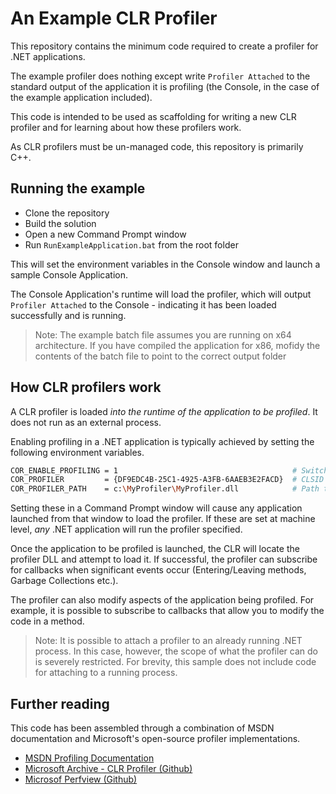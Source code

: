 # An Example CLR Profiler

This repository contains the minimum code required to create a profiler for .NET applications.

The example profiler does nothing except write `Profiler Attached` to the standard output of the application it is profiling (the Console, in the case of the example application included).

This code is intended to be used as scaffolding for writing a new CLR profiler and for learning about how these profilers work.

As CLR profilers must be un-managed code, this repository is primarily C++.

## Running the example

- Clone the repository
- Build the solution
- Open a new Command Prompt window
- Run `RunExampleApplication.bat` from the root folder

This will set the environment variables in the Console window and launch a sample Console Application.

The Console Application's runtime will load the profiler, which will output `Profiler Attached` to the Console - indicating it has been loaded successfully and is running.

> Note: The example batch file assumes you are running on x64 architecture. If you have compiled the application for x86, mofidy the contents of the batch file to point to the correct output folder

## How CLR profilers work

A CLR profiler is loaded _into the runtime of the application to be profiled_. It does not run as an external process.

Enabling profiling in a .NET application is typically achieved by setting the following environment variables.

```bash
COR_ENABLE_PROFILING = 1                                       # Switch on profiling
COR_PROFILER         = {DF9EDC4B-25C1-4925-A3FB-6AAEB3E2FACD}  # CLSID of the profiler
COR_PROFILER_PATH    = c:\MyProfiler\MyProfiler.dll            # Path to the profiler's DLL
```

Setting these in a Command Prompt window will cause any application launched from that window to load the profiler. If these are set at machine level, _any_ .NET application will run the profiler specified. 

Once the application to be profiled is launched, the CLR will locate the profiler DLL and attempt to load it. If successful, the profiler can subscribe for callbacks when significant events occur (Entering/Leaving methods, Garbage Collections etc.).

The profiler can also modify aspects of the application being profiled. For example, it is possible to subscribe to callbacks that allow you to modify the code in a method.

> Note: It is possible to attach a profiler to an already running .NET process. In this case, however, the scope of what the profiler can do is severely restricted. For brevity, this sample does not include code for attaching to a running process.

## Further reading

This code has been assembled through a combination of MSDN documentation and Microsoft's open-source profiler implementations.

- [MSDN Profiling Documentation](https://msdn.microsoft.com/en-us/library/bb384493(v=vs.100).aspx)
- [Microsoft Archive - CLR Profiler (Github)](https://github.com/MicrosoftArchive/clrprofiler)
- [Microsof Perfview (Github)](https://github.com/Microsoft/perfview)
